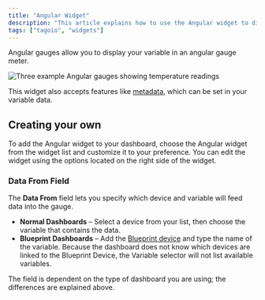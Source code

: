 ```yaml
---
title: "Angular Widget"
description: "This article explains how to use the Angular widget to display a variable in an angular gauge and how to add and customize it on your dashboard."
tags: ["tagoio", "widgets"]
---
```

Angular gauges allow you to display your variable in an angular gauge meter.

![Three example Angular gauges showing temperature readings](/docs_imagem/tagoio/angular-widget-2.gif)

This widget also accepts features like [metadata](/docs/tagoio/payload-parser/metadata), which can be set in your variable data.

## Creating your own

To add the Angular widget to your dashboard, choose the Angular widget from the widget list and customize it to your preference. You can edit the widget using the options located on the right side of the widget.

### Data From Field

The **Data From** field lets you specify which device and variable will feed data into the gauge.

- **Normal Dashboards** – Select a device from your list, then choose the variable that contains the data.
- **Blueprint Dashboards** – Add the [Blueprint device](/docs/tagoio/devices/blueprint-devices-entities) and type the name of the variable. Because the dashboard does not know which devices are linked to the Blueprint Device, the Variable selector will not list available variables.



The field is dependent on the type of dashboard you are using; the differences are explained above.